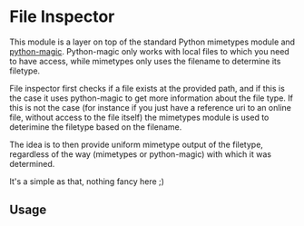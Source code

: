# File Inspector
This module is a layer on top of the standard Python mimetypes module and [python-magic](https://github.com/ahupp/python-magic). Python-magic only works with local files to which you need to have access, while mimetypes only uses the filename to determine its filetype.

File inspector first checks if a file exists at the provided path, and if this is the case it uses python-magic to get more information about the file type. If this is not the case (for instance if you just have a reference uri to an online file, without access to the file itself) the mimetypes module is used to deterimine the filetype based on the filename.

The idea is to then provide uniform mimetype output of the filetype, regardless of the way (mimetypes or python-magic) with which it was determined.

It's a simple as that, nothing fancy here  ;)

## Usage
